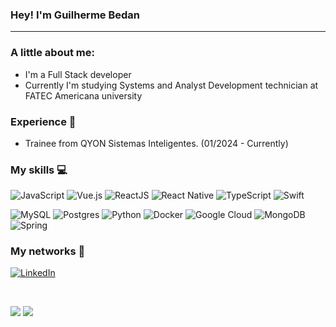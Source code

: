 ### Hey! I'm Guilherme Bedan

<hr>

### A little about me:

<ul>
    <li> I'm a Full Stack developer 
    <li> Currently I'm studying Systems and Analyst Development technician at FATEC Americana university 
</ul>

### Experience 🌃
<div>
    <ul>
        <li> Trainee from QYON Sistemas Inteligentes. (01/2024 - Currently)
    </ul>
</div>

### My skills 💻

![JavaScript](https://img.shields.io/badge/javascript-%23323330.svg?style=for-the-badge&logo=javascript&logoColor=%23F7DF1E)
![Vue.js](https://img.shields.io/badge/vuejs-%2335495e.svg?style=for-the-badge&logo=vuedotjs&logoColor=%234FC08D)
![ReactJS](https://img.shields.io/badge/react-%2320232a.svg?style=for-the-badge&logo=react&logoColor=%2361DAFB)
![React Native](https://img.shields.io/badge/react_native-%2320232a.svg?style=for-the-badge&logo=react&logoColor=%2361DAFB)
![TypeScript](https://img.shields.io/badge/typescript-%23007ACC.svg?style=for-the-badge&logo=typescript&logoColor=white)
![Swift](https://img.shields.io/badge/swift-F54A2A?style=for-the-badge&logo=swift&logoColor=white)

![MySQL](https://img.shields.io/badge/mysql-%2300f.svg?style=for-the-badge&logo=mysql&logoColor=white)
![Postgres](https://img.shields.io/badge/postgres-%23316192.svg?style=for-the-badge&logo=postgresql&logoColor=white)
![Python](https://img.shields.io/badge/python-3670A0?style=for-the-badge&logo=python&logoColor=ffdd54)
![Docker](https://img.shields.io/badge/docker-%230db7ed.svg?style=for-the-badge&logo=docker&logoColor=white)
![Google Cloud](https://img.shields.io/badge/GoogleCloud-%234285F4.svg?style=for-the-badge&logo=google-cloud&logoColor=white)
![MongoDB](https://img.shields.io/badge/MongoDB-%234ea94b.svg?style=for-the-badge&logo=mongodb&logoColor=white)
![Spring](https://img.shields.io/badge/spring-%236DB33F.svg?style=for-the-badge&logo=spring&logoColor=white)


### My networks 📱 

[![LinkedIn](https://img.shields.io/badge/LinkedIn-0077B5?style=for-the-badge&logo=linkedin&logoColor=white)](https://www.linkedin.com/in/guilherme-bedan-1aa703249/)

<br>

![](http://github-profile-summary-cards.vercel.app/api/cards/stats?username=guibedan&theme=nord_dark) ![](http://github-profile-summary-cards.vercel.app/api/cards/most-commit-language?username=guibedan&theme=nord_dark)
